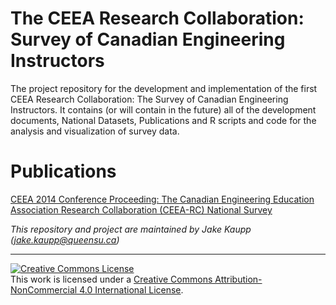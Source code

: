# The CEEA Research Collaboration: Survey of Canadian Engineering Instructors

The project repository for the development and implementation of the first CEEA Research Collaboration: The Survey of Canadian Engineering Instructors.  It contains (or will contain in the future) all of the development documents, National Datasets, Publications and R scripts and code for the analysis and visualization of survey data.


# Publications

[CEEA 2014 Conference Proceeding: The Canadian Engineering Education Association Research Collaboration (CEEA-RC) National Survey](https://jkaupp.github.io/R-SCEI/)



*This repository and project are maintained by Jake Kaupp (jake.kaupp@queensu.ca)*

***

<a rel="license" href="http://creativecommons.org/licenses/by-nc/4.0/"><img alt="Creative Commons License" style="border-width:0" src="https://i.creativecommons.org/l/by-nc/4.0/88x31.png" /></a><br />This work is licensed under a <a rel="license" href="http://creativecommons.org/licenses/by-nc/4.0/">Creative Commons Attribution-NonCommercial 4.0 International License</a>.
